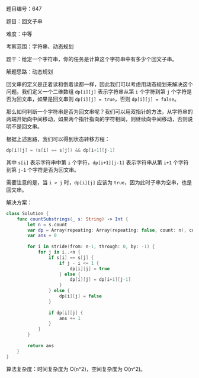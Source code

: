 题目编号：647

题目：回文子串

难度：中等

考察范围：字符串、动态规划

题干：给定一个字符串，你的任务是计算这个字符串中有多少个回文子串。

解题思路：动态规划

回文串的定义是正着读和倒着读都一样，因此我们可以考虑用动态规划来解决这个问题。我们定义一个二维数组 `dp[i][j]` 表示字符串从第 `i` 个字符到第 `j` 个字符是否为回文串，如果是回文串则 `dp[i][j] = true`，否则 `dp[i][j] = false`。

那么如何判断一个字符串是否为回文串呢？我们可以用双指针的方法，从字符串的两端开始向中间移动，如果两个指针指向的字符相同，则继续向中间移动，否则说明不是回文串。

根据上述思路，我们可以得到状态转移方程：

```swift
dp[i][j] = (s[i] == s[j]) && dp[i+1][j-1]
```

其中 `s[i]` 表示字符串中第 `i` 个字符，`dp[i+1][j-1]` 表示字符串从第 `i+1` 个字符到第 `j-1` 个字符是否为回文串。

需要注意的是，当 `i > j` 时，`dp[i][j]` 应该为 `true`，因为此时子串为空串，也是回文串。

解决方案：

```swift
class Solution {
    func countSubstrings(_ s: String) -> Int {
        let n = s.count
        var dp = Array(repeating: Array(repeating: false, count: n), count: n)
        var ans = 0
        
        for i in stride(from: n-1, through: 0, by: -1) {
            for j in i..<n {
                if s[i] == s[j] {
                    if j - i <= 1 {
                        dp[i][j] = true
                    } else {
                        dp[i][j] = dp[i+1][j-1]
                    }
                } else {
                    dp[i][j] = false
                }
                
                if dp[i][j] {
                    ans += 1
                }
            }
        }
        
        return ans
    }
}
```

算法复杂度：时间复杂度为 O(n^2)，空间复杂度为 O(n^2)。